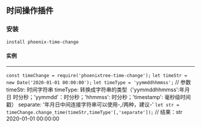 ## 时间操作插件

### 安装
`
install phoenix-time-change
`

#### 实例
*** 
`const timeChange = require('phoenixtree-time-change');`
`let timeStr = new Date('2020-01-01 00:00:00');`
`let timeType = 'yymmddhhmmss';`
// 参数 timeStr: 时间字符串 timeType: 转换成字符串的类型（'yymmddhhmmss':年月日 时分秒；'yymmdd'：时分秒；'hhmmss': 时分秒；'timestamp': 毫秒级时间戳） separate: '年月日中间连接字符串可以使用-,/两种，建议-'
`let str = timeChange.change_time(timeStr,timeType'[,'separate']);`
// 结果：str 2020-01-01 00:00:00